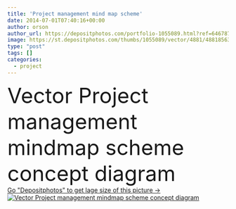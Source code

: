 ```yaml
---
title: 'Project management mind map scheme'
date: 2014-07-01T07:40:16+00:00
author: orson
author_url: https://depositphotos.com/portfolio-1055089.html?ref=64678756
image: https://st.depositphotos.com/thumbs/1055089/vector/4881/48818563/api_thumb_450.jpg?forcejpeg=true
type: "post"
tags: []
categories: 
  - project
---
```

<div aling="center">
            <font size="60"> Vector Project management mindmap scheme concept diagram</font>   
</div>
<div>
    <a href='https://st.depositphotos.com/thumbs/1055089/vector/4881/48818563/api_thumb_450.jpg?forcejpeg=true?ref=64678756' target=_blank > Go "Depositphotos" to get lage size of this picture ->
        <img href='https://st.depositphotos.com/thumbs/1055089/vector/4881/48818563/api_thumb_450.jpg?forcejpeg=true?ref=64678756' src='https://st.depositphotos.com/1055089/4881/v/950/depositphotos_48818563-stock-illustration-project-management-mind-map-scheme.jpg?forcejpeg=true' alt='Vector Project management mindmap scheme concept diagram' >
    </a>
</div>
